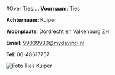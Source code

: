 #Over Ties....
**Voornaam**: Ties

**Achternaam**: Kuiper

**Woonplaats**: Dordrecht en Valkenburg ZH

**Email**: [99039930@mydavinci.nl](99039930@mydavinci.nl)

**Tel**: 06-48617757


![Foto Ties Kuiper](https://scontent-amt2-1.xx.fbcdn.net/v/t1.0-9/13524490_1754201008199055_2345994576812624971_n.jpg?oh=3abee9d48cd13ddecbdf5ca7dd5899a0&oe=58562518)